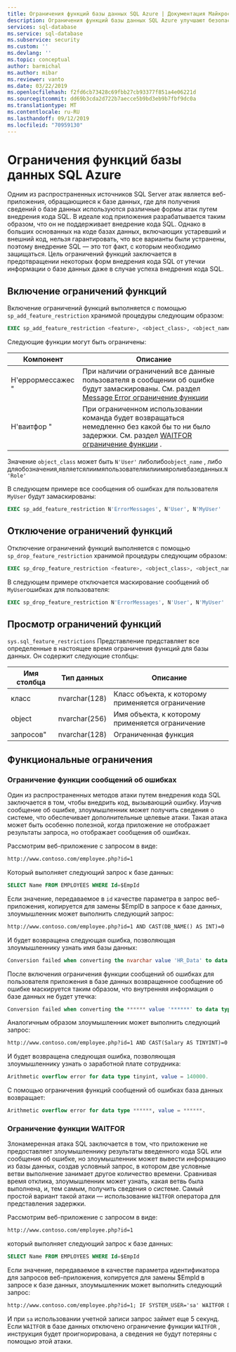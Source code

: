 ```yaml
---
title: Ограничения функций базы данных SQL Azure | Документация Майкрософт
description: Ограничения функций базы данных SQL Azure улучшают безопасность базы данных за счет ограничения функций в базе данных, которые злоумышленники могут получить доступ к информации в них.
services: sql-database
ms.service: sql-database
ms.subservice: security
ms.custom: ''
ms.devlang: ''
ms.topic: conceptual
author: barmichal
ms.author: mibar
ms.reviewer: vanto
ms.date: 03/22/2019
ms.openlocfilehash: f2fd6cb73428c69fbb27cb93377f851a4e06221d
ms.sourcegitcommit: dd69b3cda2d722b7aecce5b9bd3eb9b7fbf9dc0a
ms.translationtype: MT
ms.contentlocale: ru-RU
ms.lasthandoff: 09/12/2019
ms.locfileid: "70959130"
---
```

# <a name="azure-sql-database-feature-restrictions"></a>Ограничения функций базы данных SQL Azure

Одним из распространенных источников SQL Server атак является веб-приложения, обращающиеся к базе данных, где для получения сведений о базе данных используются различные формы атак путем внедрения кода SQL.  В идеале код приложения разрабатывается таким образом, что он не поддерживает внедрение кода SQL.  Однако в больших основанных на коде базах данных, включающих устаревший и внешний код, нельзя гарантировать, что все варианты были устранены, поэтому внедрение SQL — это тот факт, с которым необходимо защищаться.  Цель ограничений функций заключается в предотвращении некоторых форм внедрения кода SQL от утечки информации о базе данных даже в случае успеха внедрения кода SQL.

## <a name="enabling-feature-restrictions"></a>Включение ограничений функций

Включение ограничений функций выполняется с помощью `sp_add_feature_restriction` хранимой процедуры следующим образом:

```sql
EXEC sp_add_feature_restriction <feature>, <object_class>, <object_name>
```

Следующие функции могут быть ограничены:

| Компонент          | Описание |
|------------------|-------------|
| Н'еррормессажес " | При наличии ограничений все данные пользователя в сообщении об ошибке будут замаскированы. См. раздел [Message Error ограничение функции](#error-messages-feature-restriction) |
| Н'ваитфор "       | При ограниченном использовании команда будет возвращаться немедленно без какой бы то ни было задержки. См. раздел [WAITFOR ограничение функции](#waitfor-feature-restriction) . |

Значение `object_class` может быть `N'User'` либолибо`object_name` , либо дляобозначения,являетсялиимяпользователяилиимяроливбазеданных.`N'Role'`

В следующем примере все сообщения об ошибках для пользователя `MyUser` будут замаскированы:

```sql
EXEC sp_add_feature_restriction N'ErrorMessages', N'User', N'MyUser'
```

## <a name="disabling-feature-restrictions"></a>Отключение ограничений функций

Отключение ограничений функций выполняется с помощью `sp_drop_feature_restriction` хранимой процедуры следующим образом:

```sql
EXEC sp_drop_feature_restriction <feature>, <object_class>, <object_name>
```

В следующем примере отключается маскирование сообщений об `MyUser`ошибках для пользователя:

```sql
EXEC sp_drop_feature_restriction N'ErrorMessages', N'User', N'MyUser'
```

## <a name="viewing-feature-restrictions"></a>Просмотр ограничений функций

`sys.sql_feature_restrictions` Представление представляет все определенные в настоящее время ограничения функций для базы данных. Он содержит следующие столбцы:

| Имя столбца | Тип данных | Описание |
|-------------|-----------|-------------|
| класс       | nvarchar(128) | Класс объекта, к которому применяется ограничение |
| object      | nvarchar(256) | Имя объекта, к которому применяется ограничение |
| запросов"     | nvarchar(128) | Ограниченная функция |

## <a name="feature-restrictions"></a>Функциональные ограничения

### <a name="error-messages-feature-restriction"></a>Ограничение функции сообщений об ошибках

Один из распространенных методов атаки путем внедрения кода SQL заключается в том, чтобы внедрить код, вызывающий ошибку.  Изучив сообщение об ошибке, злоумышленник может получить сведения о системе, что обеспечивает дополнительные целевые атаки.  Такая атака может быть особенно полезной, когда приложение не отображает результаты запроса, но отображает сообщения об ошибках.

Рассмотрим веб-приложение с запросом в виде:

```html
http://www.contoso.com/employee.php?id=1
```

Который выполняет следующий запрос к базе данных:

```sql
SELECT Name FROM EMPLOYEES WHERE Id=$EmpId
```

Если значение, передаваемое в `id` качестве параметра в запрос веб-приложения, копируется для замены $EmpID в запросе к базе данных, злоумышленник может выполнить следующий запрос:

```html
http://www.contoso.com/employee.php?id=1 AND CAST(DB_NAME() AS INT)=0
```

И будет возвращена следующая ошибка, позволяющая злоумышленнику узнать имя базы данных:

```sql
Conversion failed when converting the nvarchar value 'HR_Data' to data type int.
```

После включения ограничения функции сообщений об ошибках для пользователя приложения в базе данных возвращенное сообщение об ошибке маскируется таким образом, что внутренняя информация о базе данных не будет утечка:

```sql
Conversion failed when converting the ****** value '******' to data type ******.
```

Аналогичным образом злоумышленник может выполнить следующий запрос:

```html
http://www.contoso.com/employee.php?id=1 AND CAST(Salary AS TINYINT)=0
```

И будет возвращена следующая ошибка, позволяющая злоумышленнику узнать о заработной плате сотрудника:

```sql
Arithmetic overflow error for data type tinyint, value = 140000.
```

С помощью ограничения функций сообщений об ошибках база данных возвращает:

```sql
Arithmetic overflow error for data type ******, value = ******.
```

### <a name="waitfor-feature-restriction"></a>Ограничение функции WAITFOR

Злонамеренная атака SQL заключается в том, что приложение не предоставляет злоумышленнику результаты введенного кода SQL или сообщения об ошибке, но злоумышленник может вывести информацию из базы данных, создав условный запрос, в котором две условные ветви выполнение занимает другое количество времени. Сравнивая время отклика, злоумышленник может узнать, какая ветвь была выполнена, и, тем самым, получить сведения о системе. Самый простой вариант такой атаки — использование `WAITFOR` оператора для представления задержки.

Рассмотрим веб-приложение с запросом в виде:

```html
http://www.contoso.com/employee.php?id=1
```

который выполняет следующий запрос к базе данных:

```sql
SELECT Name FROM EMPLOYEES WHERE Id=$EmpId
```

Если значение, передаваемое в качестве параметра идентификатора для запросов веб-приложения, копируется для замены $EmpId в запросе к базе данных, злоумышленник может выполнить следующий запрос:

```html
http://www.contoso.com/employee.php?id=1; IF SYSTEM_USER='sa' WAITFOR DELAY '00:00:05'
```

И при `sa` использовании учетной записи запрос займет еще 5 секунд. Если `WAITFOR` в базе данных отключено ограничение функции `WAITFOR` , инструкция будет проигнорирована, а сведения не будут потеряны с помощью этой атаки.